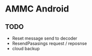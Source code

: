 # AMMC Android


## TODO

- Reset message send to decoder
- ResendPasasings request / reposnse
- cloud backup


